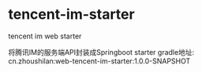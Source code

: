 # tencent-im-starter
tencent im web starter

将腾讯IM的服务端API封装成Springboot starter
gradle地址: cn.zhoushilan:web-tencent-im-starter:1.0.0-SNAPSHOT
